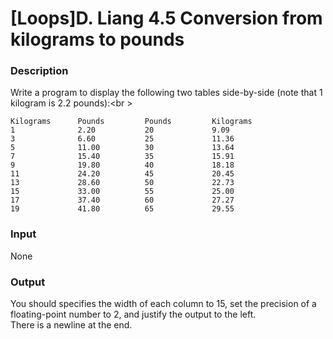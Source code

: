 # [Loops]D. Liang 4.5 Conversion from kilograms to pounds

### Description
Write a program to display the following two tables side-by-side (note that 1 kilogram is 2.2 pounds):<br \>
```
Kilograms      Pounds         Pounds         Kilograms      
1              2.20           20             9.09           
3              6.60           25             11.36          
5              11.00          30             13.64          
7              15.40          35             15.91          
9              19.80          40             18.18          
11             24.20          45             20.45          
13             28.60          50             22.73          
15             33.00          55             25.00          
17             37.40          60             27.27          
19             41.80          65             29.55          

```
### Input
None
### Output
You should specifies the width of each column to 15, set the precision of a floating-point number to 2, and justify the output to the left.<br />
There is a newline at the end.